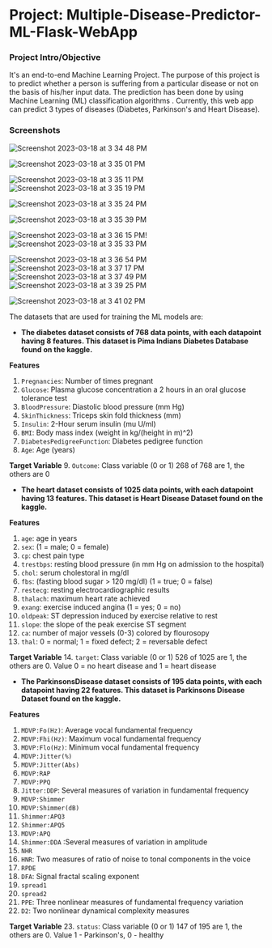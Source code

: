 # Project: Multiple-Disease-Predictor-ML-Flask-WebApp
### Project Intro/Objective 

It's an end-to-end Machine Learning Project. The purpose of this project is to predict whether a person is suffering from a particular disease or not on the basis of his/her input data. The prediction has been done by using Machine Learning (ML) classification algorithms . Currently, this web app can predict 3 types of diseases (Diabetes, Parkinson's and Heart Disease). 




### Screenshots 

![Screenshot 2023-03-18 at 3 34 48 PM](https://user-images.githubusercontent.com/110475111/226099285-8dc371e0-a9f8-485b-b2ed-c40b8b899b0f.png)

![Screenshot 2023-03-18 at 3 35 01 PM](https://user-images.githubusercontent.com/110475111/226099298-418bf7b0-f102-4d58-a4b9-c29052019582.png)

![Screenshot 2023-03-18 at 3 35 11 PM](https://user-images.githubusercontent.com/110475111/226099303-51995af7-8bd0-4bbb-8776-50551dfb6e55.png)![Screenshot 2023-03-18 at 3 35 19 PM](https://user-images.githubusercontent.com/110475111/226099308-33ad3dbc-90e7-4f8c-812d-b5613b4ad1ea.png)

![Screenshot 2023-03-18 at 3 35 24 PM](https://user-images.githubusercontent.com/110475111/226099309-d0e71a8b-ecb8-4fb7-9e00-b6cc00043169.png)



![Screenshot 2023-03-18 at 3 35 39 PM](https://user-images.githubusercontent.com/110475111/226099321-4e532f92-420c-47ea-b857-50a7809889f6.png)

![Screenshot 2023-03-18 at 3 36 15 PM](https://user-images.githubusercontent.com/110475111/226099326-7808814b-d2af-45a0-97b0-46f2a15df77c.png)!
![Screenshot 2023-03-18 at 3 35 33 PM](https://user-images.githubusercontent.com/110475111/226099417-cd525a82-2625-44f6-835f-d1b0e5c8ff29.png)

![Screenshot 2023-03-18 at 3 36 54 PM](https://user-images.githubusercontent.com/110475111/226099346-cf7356bb-c974-489a-b5a6-34faa863c1a3.png)
![Screenshot 2023-03-18 at 3 37 17 PM](https://user-images.githubusercontent.com/110475111/226099353-1d3daafd-5fda-4661-849c-7e38f9e436fd.png)
![Screenshot 2023-03-18 at 3 37 49 PM](https://user-images.githubusercontent.com/110475111/226099358-553d7afa-58c5-4220-8b82-e1c5e6614bdf.png)![Screenshot 2023-03-18 at 3 39 25 PM](https://user-images.githubusercontent.com/110475111/226099364-75a5baed-c209-4e46-81bd-5a3e69a8df9f.png)

![Screenshot 2023-03-18 at 3 41 02 PM](https://user-images.githubusercontent.com/110475111/226099373-ab9a1210-e156-4cec-a620-c5b1cfd59a9c.png)

The datasets that are used for training the ML models are:

- **The diabetes dataset consists of 768 data points, with each datapoint having 8 features. This dataset is Pima Indians Diabetes Database found on the kaggle.**

**Features**
1. `Pregnancies`: Number of times pregnant
2. `Glucose`: Plasma glucose concentration a 2 hours in an oral glucose tolerance test
3. `BloodPressure`: Diastolic blood pressure (mm Hg)
4. `SkinThickness`: Triceps skin fold thickness (mm)
5. `Insulin`: 2-Hour serum insulin (mu U/ml)
6. `BMI`: Body mass index (weight in kg/(height in m)^2)
7. `DiabetesPedigreeFunction`: Diabetes pedigree function
8. `Age`: Age (years)


**Target Variable**
9. `Outcome`: Class variable (0 or 1) 268 of 768 are 1, the others are 0

- **The heart dataset consists of 1025 data points, with each datapoint having 13 features. This dataset is Heart Disease Dataset found on the kaggle.**

**Features**
1. `age`: age in years
2. `sex`: (1 = male; 0 = female)
3. `cp`: chest pain type
4. `trestbps`: resting blood pressure (in mm Hg on admission to the hospital)
5. `chol`: serum cholestoral in mg/dl
6. `fbs`: (fasting blood sugar > 120 mg/dl) (1 = true; 0 = false)
7. `restecg`: resting electrocardiographic results
8. `thalach`: maximum heart rate achieved
9. `exang`: exercise induced angina (1 = yes; 0 = no)
10. `oldpeak`: ST depression induced by exercise relative to rest
11. `slope`: the slope of the peak exercise ST segment
12. `ca`: number of major vessels (0-3) colored by flourosopy 
13. `thal`: 0 = normal; 1 = fixed defect; 2 = reversable defect


**Target Variable**
14. `target`: Class variable (0 or 1) 526 of 1025 are 1, the others are 0. Value 0 = no heart disease and 1 = heart disease

- **The ParkinsonsDisease dataset consists of 195 data points, with each datapoint having 22 features. This dataset is Parkinsons Disease Dataset found on the kaggle.**

**Features**
1. `MDVP:Fo(Hz)`: Average vocal fundamental frequency
2. `MDVP:Fhi(Hz)`: Maximum vocal fundamental frequency
3. `MDVP:Flo(Hz)`: Minimum vocal fundamental frequency
4. `MDVP:Jitter(%)`
5. `MDVP:Jitter(Abs)`
6. `MDVP:RAP`
7. `MDVP:PPQ`
8. `Jitter:DDP`: Several measures of variation in fundamental frequency
9. `MDVP:Shimmer`
10. `MDVP:Shimmer(dB)`
11. `Shimmer:APQ3`
12. `Shimmer:APQ5`
13. `MDVP:APQ`
14. `Shimmer:DDA` :Several measures of variation in amplitude
15. `NHR`
16. `HNR`: Two measures of ratio of noise to tonal components in the voice
17. `RPDE`
18. `DFA`: Signal fractal scaling exponent
19. `spread1`
20. `spread2`
21. `PPE`: Three nonlinear measures of fundamental frequency variation
22. `D2`: Two nonlinear dynamical complexity measures


**Target Variable**
23. `status`: Class variable (0 or 1) 147 of 195 are 1, the others are 0. Value 1 - Parkinson's, 0 - healthy
